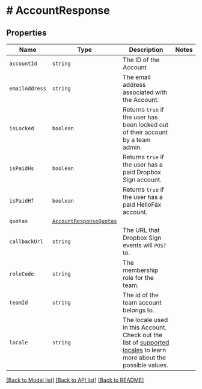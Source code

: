# # AccountResponse



## Properties

Name | Type | Description | Notes
------------ | ------------- | ------------- | -------------
| `accountId` | ```string``` |  The ID of the Account  |  |
| `emailAddress` | ```string``` |  The email address associated with the Account.  |  |
| `isLocked` | ```boolean``` |  Returns `true` if the user has been locked out of their account by a team admin.  |  |
| `isPaidHs` | ```boolean``` |  Returns `true` if the user has a paid Dropbox Sign account.  |  |
| `isPaidHf` | ```boolean``` |  Returns `true` if the user has a paid HelloFax account.  |  |
| `quotas` | [```AccountResponseQuotas```](AccountResponseQuotas.md) |    |  |
| `callbackUrl` | ```string``` |  The URL that Dropbox Sign events will `POST` to.  |  |
| `roleCode` | ```string``` |  The membership role for the team.  |  |
| `teamId` | ```string``` |  The id of the team account belongs to.  |  |
| `locale` | ```string``` |  The locale used in this Account. Check out the list of [supported locales](/api/reference/constants/#supported-locales) to learn more about the possible values.  |  |

[[Back to Model list]](../../README.md#models) [[Back to API list]](../../README.md#endpoints) [[Back to README]](../../README.md)
